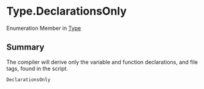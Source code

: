 # Type.DeclarationsOnly

Enumeration Member in [Type](/api/csharp/yarn.compiler.compilationjob.type.md)

## Summary

The compiler will derive only the variable and
function declarations, and file tags, found in the
script.

```csharp
DeclarationsOnly
```

